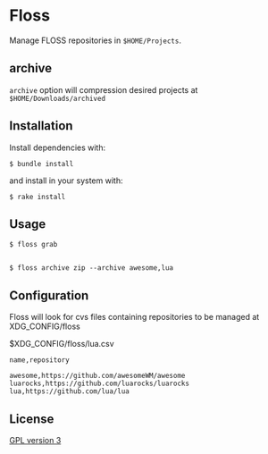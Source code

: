 # Floss

Manage FLOSS repositories in `$HOME/Projects`.

## archive
`archive` option will compression desired projects at `$HOME/Downloads/archived` 


## Installation

Install dependencies with:

    $ bundle install

and install in your system with:    

    $ rake install

## Usage

    $ floss grab


    $ floss archive zip --archive awesome,lua

## Configuration

Floss will look for cvs files containing repositories to be managed at XDG_CONFIG/floss

$XDG_CONFIG/floss/lua.csv 
 
```csv
name,repository

awesome,https://github.com/awesomeWM/awesome
luarocks,https://github.com/luarocks/luarocks
lua,https://github.com/lua/lua

```


## License
[GPL version 3](https://www.gnu.org/licenses/gpl-3.0.en.html)
